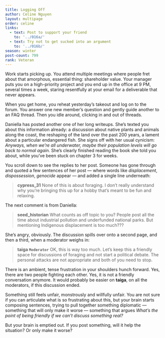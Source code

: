 ```yaml
---
title: Logging Off
author: Celine Nguyen
layout: multipage
order: celine
links:
  - text: Post to support your friend
    to: '../016a/'
  - text: Try not to get sucked into an argument
    to: '../016b/'
season: winter
post-count: 799
rank: Veteran
---
```


Work starts picking up. You attend multiple meetings where people fret about that amorphous, essential thing: shareholder value. Your manager puts you on a high-priority project and you end up in the office at 9 PM, several times a week, staring resentfully at your email for a deliverable that never appears.

When you get home, you reheat yesterday’s takeout and log on to the forum. You answer one new member’s question and gently guide another to an FAQ thread. Then you idle around, clicking in and out of threads.

Daniella has posted another one of her long writeups. She’s texted you about this information already: a discussion about native plants and animals along the coast, the reshaping of the land over the past 200 years, a lament about a particular endangered fish. She signs off with her usual cynicism: *Anyways, when we’re all underwater, maybe their population levels will go back to normal again.* She’s clearly finished reading the book she told you about, while you’ve been stuck on chapter 3 for weeks.

You scroll down to see the replies to her post. Someone has gone through and quoted a few sentences of her post — where words like *displacement*, *dispossession*, *genocide* appear — and added a single line underneath:

> **cypress_31** None of this is about foraging. I don’t really understand why you’re bringing this up for a hobby that’s meant to be fun and relaxing.

The next comment is from Daniella:

> **seed_historian** What counts as off topic to you? People post all the time about industrial pollution and underfunded national parks. But mentioning Indigenous displacement is too much???

She’s angry, obviously. The discussion spills over onto a second page, and then a third, when a moderator weighs in:

> **taiga `Moderator`** OK, this is way too much. Let’s keep this a friendly space for discussions of foraging and not start a political debate. The personal attacks are not appropriate and both of you need to stop.

There is an ambient, tense frustration in your shoulders hunch forward. Yes, there are two people fighting each other. Yes, it is not a friendly conversation anymore. It would probably be easier on **taiga**, on all the moderators, if this discussion ended.

Something still feels unfair, monstrously and willfully unfair. You are not sure if you can articulate what is so frustrating about this, but your brain starts composing sentences, trying to pull together something diplomatic — something that will only make it worse — something that argues *What’s the point of being friendly if we can’t discuss something real?*

But your brain is emptied out. If you post something, will it help the situation? Or only make it worse?
